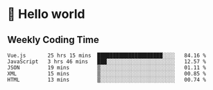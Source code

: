 # 🍻 Hello world

## Weekly Coding Time
<!--START_SECTION:waka-->

```text
Vue.js       25 hrs 15 mins  █████████████████████░░░░   84.16 %
JavaScript   3 hrs 46 mins   ███░░░░░░░░░░░░░░░░░░░░░░   12.57 %
JSON         19 mins         ▒░░░░░░░░░░░░░░░░░░░░░░░░   01.11 %
XML          15 mins         ▒░░░░░░░░░░░░░░░░░░░░░░░░   00.85 %
HTML         13 mins         ▒░░░░░░░░░░░░░░░░░░░░░░░░   00.74 %
```

<!--END_SECTION:waka-->
